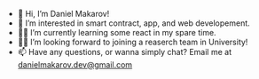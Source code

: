 - 👋 Hi, I’m Daniel Makarov!
- 👀 I’m interested in smart contract, app, and web developement.
- 🧑‍💻 I’m currently learning some react in my spare time.
- 👨‍🏫 I’m looking forward to joining a reaserch team in University!
- 📫 Have any questions, or wanna simply chat? Email me at danielmakarov.dev@gmail.com

<!---
daniel-makarov/daniel-makarov is a ✨ special ✨ repository because its `README.md` (this file) appears on your GitHub profile.
You can click the Preview link to take a look at your changes.
--->
